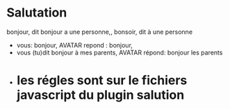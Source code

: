 # Salutation
 bonjour, dit bonjour a une personne,, bonsoir, dit à une personne
- vous: bonjour, AVATAR repond : bonjour,
- vous (tu)dit bonjour à mes parents, AVATAR répond: bonjour les parents
- # les régles sont sur le fichiers javascript du plugin salution
